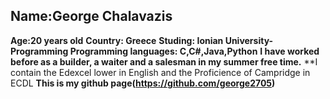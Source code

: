 ## Name:George Chalavazis
**Age:20 years old**
**Country: Greece**
 **Studing: Ionian University- Programming
 Programming languages: C,C#,Java,Python**
 **I have worked before as a builder, a waiter and a salesman in my summer free time.**
 **I contain the Edexcel lower in English and the Proficience of Campridge in ECDL
 **This is my github page(https://github.com/george2705)**
 

